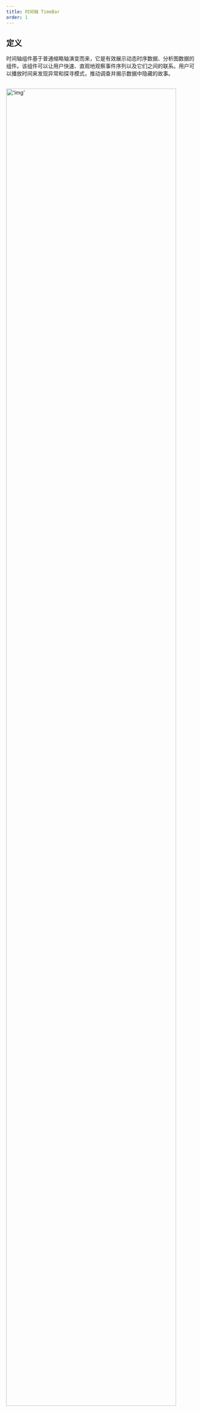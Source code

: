 ```yaml
---
title: 时间轴 TimeBar
order: 1
---
```


## 定义

时间轴组件基于普通缩略轴演变而来，它是有效展示动态时序数据、分析图数据的组件。该组件可以让用户快速、直观地观察事件序列以及它们之间的联系。用户可以播放时间来发现异常和探寻模式，推动调查并揭示数据中隐藏的故事。

<br/>
<img src='https://gw.alipayobjects.com/mdn/rms_f8c6a0/afts/img/A*ZvYDQbI08M8AAAAAAAAAAAAAARQnAQ' width='95%' alt=‘img’>

## 何时使用

如果需要观察一定时间内图数据的演变情况，分析变化趋势时，建议开启时间轴组件。例：在金融风控领域，保险公司和金融机构的反欺诈人员通过图可视化分析三个月内的案件情况，时间轴组件可以帮助快速分析可疑人脉、财务转账关系，定位嫌疑人。

## 常见类型

### 趋势图时间轴

该时间轴包括但不限于折线图、面积图、柱状图中的一种或多种组合用来表示某种数据属性趋势的时间轴组件，[查看演示 Demo](https://g6-v4.antv.vision/examples/tool/timebar#timebar)。

<br/>
<img src='https://gw.alipayobjects.com/mdn/rms_f8c6a0/afts/img/A*bET1QI0dleEAAAAAAAAAAAAAARQnAQ' width='95%' alt=‘img’>

<br/>
<img src='https://gw.alipayobjects.com/mdn/rms_f8c6a0/afts/img/A*YvmWQ4EVumMAAAAAAAAAAAAAARQnAQ' width='95%' alt=‘img’>

### 简版时间轴

相对于趋势图时间轴而言，去掉了表示数据趋势的图表，使用更为简洁的线条来表示时间范围，[查看演示 Demo](https://g6-v4.antv.vision/examples/tool/timebar#simple-timebar)。

<br/>
<img src='https://gw.alipayobjects.com/mdn/rms_f8c6a0/afts/img/A*yTC2RKh3-U8AAAAAAAAAAAAAARQnAQ' width='95%' alt=‘img’>

### 时间刻度时间轴

指表示时间刻度的时间轴组件，[查看演示 Demo](https://g6-v4.antv.vision/examples/tool/timebar#slice-timebar)。

<br/>
<img src='https://gw.alipayobjects.com/mdn/rms_f8c6a0/afts/img/A*-hESSqWf8h4AAAAAAAAAAAAAARQnAQ' width='95%' alt=‘img’>

## 构成元素

<br/>
<img src='https://gw.alipayobjects.com/mdn/rms_f8c6a0/afts/img/A*_bi2RLRxYJUAAAAAAAAAAAAAARQnAQ' width='95%' alt=‘img’>
<br/>

时间轴组件主体分为三部分，2、3 部分需同时出现或隐藏。

1. 缩略轴：可配置成趋势图时间轴、简版时间轴、时间刻度时间轴；
2. 播放器：播放时间动画，可配置是否显示；
3. 时间配置：可配置播放速度、是否只看单一时间点；

## 出现位置

时间轴作为辅助组件，建议放在图形区下方。

<br/>
<img src='https://gw.alipayobjects.com/mdn/rms_f8c6a0/afts/img/A*XZvSSIWD5PkAAAAAAAAAAAAAARQnAQ' width='95%' alt=‘img’>

## 交互说明

### 缩略轴

支持拖拽、点击、平移改变时间范围。

<br/>
<img src='https://gw.alipayobjects.com/mdn/rms_f8c6a0/afts/img/A*sJuoSJsyDyUAAAAAAAAAAAAAARQnAQ' width='95%' alt=‘img’>
<br/>

简版时间轴、时间刻度时间轴交互操作同上。鼠标滚轮滚动时，左右平移已选定区间，暂不支持触控版操作。

<br/>
<img src='https://gw.alipayobjects.com/mdn/rms_f8c6a0/afts/img/A*yHTGQZJcAWUAAAAAAAAAAAAAARQnAQ' width='95%' alt=‘img’>
<br/>

轴上数值文本内置自动躲避规则。

<br/>
<img src='https://gw.alipayobjects.com/mdn/rms_f8c6a0/afts/img/A*kPW5SaNRVPEAAAAAAAAAAAAAARQnAQ' width='95%' alt=‘img’>

### 播放器

播放器主要包括三部分，其中播放、暂停按钮动作及状态相互切换。

<br/>
<img src='https://gw.alipayobjects.com/mdn/rms_f8c6a0/afts/img/A*YvRrSKt_SHAAAAAAAAAAAAAAARQnAQ' width='95%' alt=‘img’>
<br/>
播放方式，分两种：
- 累计时间段数据：开始时间不变，结束时间持续增加，适合查看从一个时间点开始，持续观察累计变化趋势；
- 区间时间段数据：开始到结束时间的区间段固定不变，播放时该时间段水平移动，适合查看固定时间段内的数据变化趋势；

### 时间配置

时间配置主要包括两部分，单一时间开关、播放速度设置。

- 单一时间开关，默认不开启。 <br/> <img src='https://gw.alipayobjects.com/mdn/rms_f8c6a0/afts/img/A*7EHHSqJOsbkAAAAAAAAAAAAAARQnAQ' width='95%' alt=‘img’> <br/>
- 播放速度设置，默认配速为最慢速 1，最大速为 5。支持滚轮（触控板）滑动切换配速，每次增减值为 1。 <br/> <img src='https://gw.alipayobjects.com/mdn/rms_f8c6a0/afts/img/A*eo3pTbknf98AAAAAAAAAAAAAARQnAQ' width='95%' alt=‘img’>
